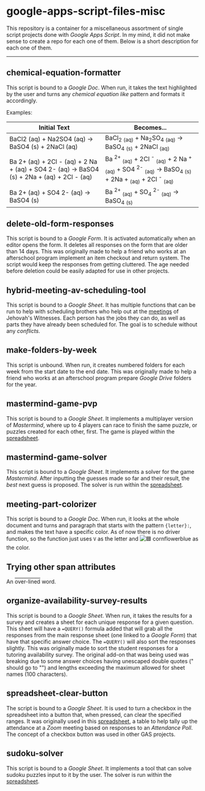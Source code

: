 # google-apps-script-files-misc

This repository is a container for a miscellaneous assortment of single script projects done with *Google Apps Script*. In my mind, it did not make sense to create a repo for each one of them. Below is a short description for each one of them.

---

## chemical-equation-formatter

This script is bound to a *Google Doc*. When run, it takes the text highlighted by the user and turns any *chemical equation like* pattern and formats it accordingly. 

Examples: 

| Initial Text | Becomes... |
| --- | --- |
| BaCl2 (aq) + Na2SO4 (aq) → BaSO4 (s) + 2NaCl (aq) | BaCl<sub>2</sub> <sub>(aq)</sub> + Na<sub>2</sub>SO<sub>4</sub> <sub>(aq)</sub> → BaSO<sub>4</sub> <sub>(s)</sub> + 2NaCl <sub>(aq)</sub> |
| Ba 2+ (aq) + 2Cl - (aq) + 2 Na + (aq) + SO4 2- (aq) → BaSO4 (s) + 2Na + (aq) + 2Cl - (aq) | Ba <sup>2+</sup> <sub>(aq)</sub> + 2Cl <sup>-</sup> <sub>(aq)</sub> + 2 Na <sup>+</sup> <sub>(aq)</sub> + SO4 <sup>2-</sup> <sub>(aq)</sub> → BaSO<sub>4</sub> <sub>(s)</sub> + 2Na + <sub>(aq)</sub> + 2Cl <sup>-</sup> <sub>(aq)</sub> |
| Ba 2+ (aq) + SO4 2- (aq) → BaSO4 (s) | Ba <sup>2+</sup> <sub>(aq)</sub> + SO<sub>4</sub> <sup>2-</sup> <sub>(aq)</sub> → BaSO<sub>4</sub> <sub>(s)</sub> |

## delete-old-form-responses

This script is bound to a *Google Form*. It is activated automatically when an editor opens the form. It deletes all responses on the form that are older than 14 days. This was originally made to help a friend who works at an afterschool program implement an item checkout and return system. The script would keep the responses from getting cluttered. The age needed before deletion could be easily adapted for use in other projects.

## hybrid-meeting-av-scheduling-tool

This script is bound to a *Google Sheet*. It has multiple functions that can be run to help with scheduling brothers who help out at the [meetings](https://www.jw.org/en/jehovahs-witnesses/meetings/video-kingdom-hall/) of Jehovah's Witnesses. Each person has the jobs they can do, as well as parts they have already been scheduled for. The goal is to schedule without any *conflicts*.

## make-folders-by-week

This script is unbound. When run, it creates numbered folders for each week from the start date to the end date. This was originally made to help a friend who works at an afterschool program prepare *Google Drive* folders for the year. 

## mastermind-game-pvp

This script is bound to a *Google Sheet*. It implements a multiplayer version of *Mastermind*, where up to 4 players can race to finish the same puzzle, or puzzles created for each other, first. The game is played within the [spreadsheet](https://docs.google.com/spreadsheets/d/1TbS8g0OFPeNBDlU8RlJDZjJ-mJ7ELOjlkFiQfrP_c7Y/edit?usp=sharing).

## mastermind-game-solver

This script is bound to a *Google Sheet*. It implements a solver for the game *Mastermind*. After inputting the guesses made so far and their result, the *best* next guess is proposed. The solver is run within the [spreadsheet](https://docs.google.com/spreadsheets/d/1ZpNXu9WKU0gVewmiPm0RZIYGGJAD7vWg9oVf_-eFhW4/edit?usp=sharing).

## meeting-part-colorizer

This script is bound to a *Google Doc*. When run, it looks at the whole document and turns and paragraph that starts with the pattern `{letter}:`, and makes the text have a specific color. As of now there is no driver function, so the function just uses `V` as the letter and ![🟦](https://via.placeholder.com/15/6495ed/000000?text=+) cornflowerblue as the color. 

## Trying other span attributes

An <span style="text-decoration: overline;">over-lined</span> word.

## organize-availability-survey-results

This script is bound to a *Google Sheet*. When run, it takes the results for a survey and creates a sheet for each unique response for a given question. This sheet will have a `=QUERY()` formula added that will grab all the responses from the main response sheet (one linked to a *Google Form*) that have that specific answer choice. The `=QUERY()` will also sort the responses slightly. This was originally made to sort the student responses for a tutoring availability survey. The original add-on that was being used was breaking due to some answer choices having unescaped double quotes (" should go to "") and lengths exceeding the maximum allowed for sheet names (100 characters). 

## spreadsheet-clear-button

The script is bound to a *Google Sheet*. It is used to turn a checkbox in the spreadsheet into a button that, when pressed, can clear the specified ranges. It was originally used in this [spreadsheet](https://docs.google.com/spreadsheets/d/195ul3KdEFZaGhNWL1mMsM4DROljqJjMe1tDiTwqPwag/edit?usp=sharing), a table to help tally up the attendance at a *Zoom* meeting based on responses to an *Attendance Poll*. The concept of a checkbox button was used in other GAS projects.

## sudoku-solver

This script is bound to a *Google Sheet*. It implements a tool that can solve sudoku puzzles input to it by the user. The solver is run within the [spreadsheet](https://docs.google.com/spreadsheets/d/1CF_d9LHpsUOCUEeweVw9jZAEDGYXQ1NMbZgUT7FlSko/edit?usp=sharing).